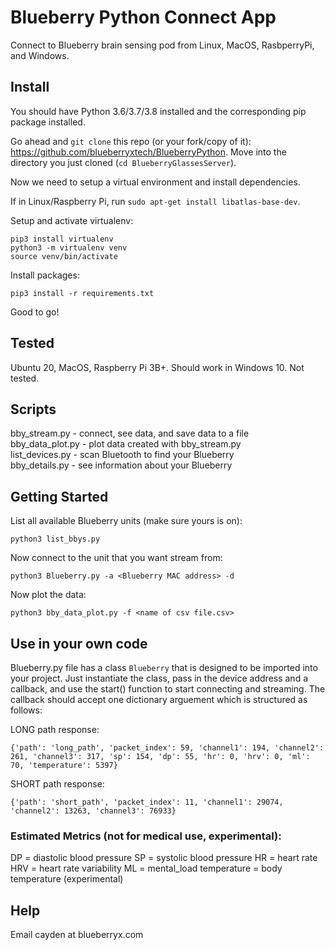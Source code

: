 # Blueberry Python Connect App

Connect to Blueberry brain sensing pod from Linux, MacOS, RasbperryPi, and Windows.

## Install

You should have Python 3.6/3.7/3.8 installed and the corresponding pip package installed.

Go ahead and `git clone` this repo (or your fork/copy of it): https://github.com/blueberryxtech/BlueberryPython. Move into the directory you just cloned (`cd BlueberryGlassesServer`).  

Now we need to setup a virtual environment and install dependencies.   

If in Linux/Raspberry Pi, run `sudo apt-get install libatlas-base-dev`.    

Setup and activate virtualenv:
```
pip3 install virtualenv
python3 -m virtualenv venv
source venv/bin/activate
```

Install packages:
```
pip3 install -r requirements.txt
```

Good to go!

## Tested

Ubuntu 20, MacOS, Raspberry Pi 3B+.
Should work in Windows 10. Not tested.

## Scripts

bby_stream.py - connect, see data, and save data to a file  
bby_data_plot.py - plot data created with bby_stream.py  
list_devices.py - scan Bluetooth to find your Blueberry  
bby_details.py - see information about your Blueberry

## Getting Started

List all available Blueberry units (make sure yours is on):
```
python3 list_bbys.py
```

Now connect to the unit that you want stream from:
```
python3 Blueberry.py -a <Blueberry MAC address> -d
```

Now plot the data:  
```
python3 bby_data_plot.py -f <name of csv file.csv>
```

## Use in your own code

Blueberry.py file has a class `Blueberry` that is designed to be imported into your project. Just instantiate the class, pass in the device address and a callback, and use the start() function to start connecting and streaming. The callback should accept one dictionary arguement which is structured as follows:

LONG path response:
```
{'path': 'long_path', 'packet_index': 59, 'channel1': 194, 'channel2': 261, 'channel3': 317, 'sp': 154, 'dp': 55, 'hr': 0, 'hrv': 0, 'ml': 70, 'temperature': 5397}
```
SHORT path response:
```
{'path': 'short_path', 'packet_index': 11, 'channel1': 29074, 'channel2': 13263, 'channel3': 76933}
```
### Estimated Metrics (not for medical use, experimental):
DP = diastolic blood pressure
SP = systolic blood pressure
HR = heart rate
HRV = heart rate variability
ML = mental_load
temperature = body temperature (experimental)

## Help

Email cayden at blueberryx.com
